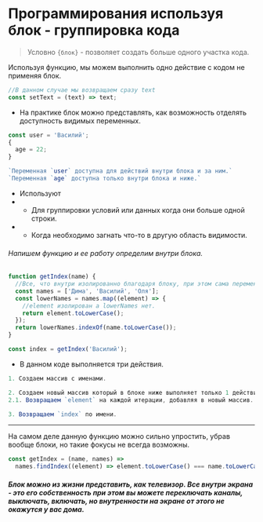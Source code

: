 # Программирования используя блок - группировка кода
> Условно `{блок}` - позволяет создать больше одного участка кода. 

Используя функцию, мы можем выполнить одно действие с кодом не применяя блок.  
```js 
//В данном случае мы возвращаем сразу text 
const setText = (text) => text; 
``` 

- На практике блок можно представлять, как возможность отделять доступность видимых переменных. 
```js 
const user = 'Василий'; 
{ 
  age = 22;
}  

`Переменная `user` доступна для действий внутри блока и за ним.` 
`Переменная `age` доступна только внутри блока и ниже.`
``` 
- Используют  
- - Для группировки условий или данных когда они больше одной строки. 
- - Когда необходимо загнать что-то в другую область видимости. 

###### Напишем функцию и ее работу определим внутри блока.  
```js 
function getIndex(name) {
  //Все, что внутри изолированно благодаря блоку, при этом сама переменная которая хранит функцию - нет!
  const names = ['Дима', 'Василий', 'Оля'];
  const lowerNames = names.map((element) => {
    //element изолирован а lowerNames нет.
    return element.toLowerCase();
  });
  return lowerNames.indexOf(name.toLowerCase());
}

const index = getIndex('Василий');

```  
- В данном коде выполняется три действия.  
```js 
1. Создаем массив с именами. 
``` 
```js 
2. Создаем новый массив который в блоке ниже выполняет только 1 действие и блок не обязателен.  
2.1. Возвращаем `element` на каждой итерации, добавляя в новый массив.  
``` 
```js 
3. Возвращаем `index` по имени.
```
___  
На самом деле данную функцию можно сильно упростить, убрав вообще блоки, но такие фокусы не всегда возможны. 
```js 
const getIndex = (name, names) =>
  names.findIndex((element) => element.toLowerCase() === name.toLowerCase()); 
```
 
##### Блок можно из жизни представить, как телевизор. Все внутри экрана - это его собственность при этом вы можете переключать каналы, выключать, включать, но внутренности на экране от этого не окажутся у вас дома. 